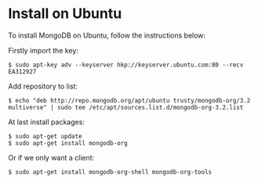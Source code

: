 # Install on Ubuntu

To install MongoDB on Ubuntu, follow the instructions below:

Firstly import the key:

  ```console
$ sudo apt-key adv --keyserver hkp://keyserver.ubuntu.com:80 --recv EA312927
  ```

Add repository to list:

  ```console
$ echo "deb http://repo.mongodb.org/apt/ubuntu trusty/mongodb-org/3.2 multiverse" | sudo tee /etc/apt/sources.list.d/mongodb-org-3.2.list
  ```

At last install packages:

  ```console
$ sudo apt-get update
$ sudo apt-get install mongodb-org
  ```

Or if we only want a client:

  ```console
$ sudo apt-get install mongodb-org-shell mongodb-org-tools
  ```
